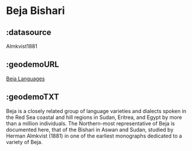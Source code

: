 # Beja Bishari

## :datasource

Almkvist1881

## :geodemoURL 

[Beja Languages](http://www.ethnologue.com/language/bej)

## :geodemoTXT 

Beja is a closely related group of language varieties and dialects spoken in the Red Sea coastal and hill regions in Sudan, Eritrea, and Egypt by more than a million individuals. The Northern-most representative of Beja is documented here, that of the Bishari in Aswan and Sudan, studied by Herman Almkvist (1881) in one of the earliest monographs dedicated to a variety of Beja.
